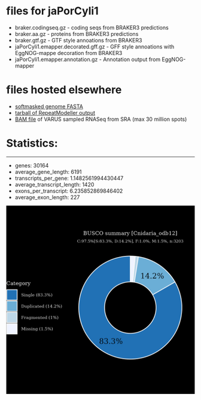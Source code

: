 # files for jaPorCyli1

* braker.codingseq.gz - coding seqs from BRAKER3 predictions
* braker.aa.gz - proteins from BRAKER3 predictions
* braker.gtf.gz - GTF style annoations from BRAKER3
* jaPorCyli1.emapper.decorated.gff.gz - GFF style annoations with EggNOG-mappe decoration from BRAKER3
* jaPorCyli1.emapper.annotation.gz - Annotation output from EggNOG-mapper

# files hosted elsewhere
* [softmasked genome FASTA](https://asg_hubs.cog.sanger.ac.uk/jaPorCyli1/jaPorCyli1.fa.masked)
* [tarball of RepeatModeller output](https://asg_hubs.cog.sanger.ac.uk/jaPorCyli1/jaPorCyli1.tar.xz)
* [BAM file](https://asg_hubs.cog.sanger.ac.uk/jaPorCyli1/VARUS_modified.bam) of VARUS sampled RNASeq from SRA (max 30 million spots)

# Statistics:

---
 * genes: 30164
 * average_gene_length: 6191
 * transcripts_per_gene: 1.1482561994430447
 * average_transcript_length: 1420
 * exons_per_transcript: 6.235852869846402
 * average_exon_length: 227


![Plot of BUSCO results](jaPorCyli1_busco.jpeg)

